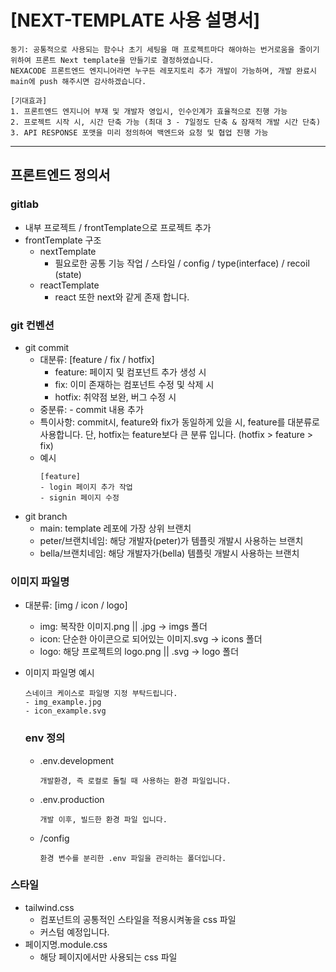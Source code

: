 # [NEXT-TEMPLATE 사용 설명서]

```
동기: 공통적으로 사용되는 함수나 초기 세팅을 매 프로젝트마다 해야하는 번거로움을 줄이기 위하여 프론트 Next template을 만들기로 결정하였습니다.
NEXACODE 프론트엔드 엔지니어라면 누구든 레포지토리 추가 개발이 가능하며, 개발 완료시 main에 push 해주시면 감사하겠습니다.

[기대효과]
1. 프론트엔드 엔지니어 부재 및 개발자 영입시, 인수인계가 효율적으로 진행 가능
2. 프로젝트 시작 시, 시간 단축 가능 (최대 3 - 7일정도 단축 & 잠재적 개발 시간 단축)
3. API RESPONSE 포맷을 미리 정의하여 백엔드와 요청 및 협업 진행 가능
```

---

## 프론트엔드 정의서

### gitlab

- 내부 프로젝트 / frontTemplate으로 프로젝트 추가
- frontTemplate 구조
  - nextTemplate
    - 필요로한 공통 기능 작업 / 스타일 / config / type(interface) / recoil (state)
  - reactTemplate
    - react 또한 next와 같게 존재 합니다.

### git 컨벤션

- git commit
  - 대분류: [feature / fix / hotfix]
    - feature: 페이지 및 컴포넌트 추가 생성 시
    - fix: 이미 존재하는 컴포넌트 수정 및 삭제 시
    - hotfix: 취약점 보완, 버그 수정 시
  - 중분류: - commit 내용 추가
  - 특이사항: commit시, feature와 fix가 동일하게 있을 시, feature를 대분류로 사용합니다. 단, hotfix는 feature보다 큰 분류 입니다. (hotfix > feature > fix)
  - 예시
    ```
    [feature]
    - login 페이지 추가 작업
    - signin 페이지 수정
    ```
- git branch
  - main: template 레포에 가장 상위 브랜치
  - peter/브랜치네임: 해당 개발자(peter)가 템플릿 개발시 사용하는 브랜치
  - bella/브랜치네임: 해당 개발자가(bella) 템플릿 개발시 사용하는 브랜치

### 이미지 파일명

- 대분류: [img / icon / logo]
  - img: 복작한 이미지.png || .jpg -> imgs 폴더
  - icon: 단순한 아이콘으로 되어있는 이미지.svg -> icons 폴더
  - logo: 해당 프로젝트의 logo.png || .svg -> logo 폴더
- 이미지 파일명 예시

  ```
  스네이크 케이스로 파일명 지정 부탁드립니다.
  - img_example.jpg
  - icon_example.svg
  ```

  ### env 정의

  - .env.development
    ```
    개발환경, 즉 로컬로 돌릴 때 사용하는 환경 파일입니다.
    ```
  - .env.production
    ```
    개발 이후, 빌드한 환경 파일 입니다.
    ```
  - /config
    ```
    환경 변수를 분리한 .env 파일을 관리하는 폴더입니다.
    ```

### 스타일

- tailwind.css
  - 컴포넌트의 공통적인 스타일을 적용시켜놓을 css 파일
  - 커스텀 예정입니다.
- 페이지명.module.css
  - 해당 페이지에서만 사용되는 css 파일
